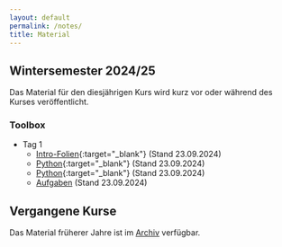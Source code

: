 ```yaml
---
layout: default
permalink: /notes/
title: Material
---
```



## Wintersemester 2024/25

Das Material für den diesjährigen Kurs wird kurz vor oder während des
Kurses veröffentlicht.

### Toolbox
- Tag 1
    - [Intro-Folien](/files/archive/current/intro.pdf){:target="_blank"} (Stand 23.09.2024)
    - [Python](/files/archive/current/python.html){:target="_blank"} (Stand 23.09.2024)
    - [Python](/files/archive/current/python.ipynb){:target="_blank"} (Stand 23.09.2024)
    - [Aufgaben](/files/archive/current/exercises-toolbox-1.zip) (Stand 23.09.2024)

<!--
- Tag 2
    - [Numeric Python](/files/archive/current/numeric-python.html){:target="_blank"} (Stand 26.09.2024)
    - [matplotlib](/files/archive/current/matplotlib.html){:target="_blank"} (Stand 26.09.2024)
    - [Aufgaben](/files/archive/current/exercises-toolbox-2.zip) (Stand 26.09.2024)
- Tag 3
    - [Scientific Python](/files/archive/current/scientific-python.html){:target="_blank"} (Stand 27.09.2024)
    - [uncertainties](/files/archive/current/uncertainties.html){:target="_blank"} (Stand 27.09.2024)
    - [Aufgaben](/files/archive/current/exercises-toolbox-3.zip) (Stand 27.09.2024)
- Tag 4
    - [Unix](/files/archive/current/unix.pdf){:target="_blank"} (Stand 28.09.2024)
    - [Make](/files/archive/current/make.pdf){:target="_blank"} (Stand 28.09.2024)
    - [Aufgaben](/files/archive/current/exercises-toolbox-4.zip) (Stand 28.09.2024)
- Tag 5
    - [git](/files/archive/current/git.pdf){:target="_blank"} (Stand 29.09.2024)
    - [Aufgaben](/files/archive/current/exercises-toolbox-5.zip) (Stand 29.09.2024)

### LaTeX
- [Folien](/files/archive/current/latex.pdf){:target="_blank"} (Stand 06.10.2024)
- [Aufgaben Tag 1](/files/archive/current/exercises-latex-1.zip) (Stand 02.10.2024)
- [Aufgaben Tag 2](/files/archive/current/exercises-latex-2.zip) (Stand 04.10.2024)
- [Aufgaben Tag 3](/files/archive/current/exercises-latex-3.zip) (Stand 04.10.2024)
- [Aufgaben Tag 4](/files/archive/current/exercises-latex-4.zip) (Stand 05.10.2024)
- <a href="https://github.com/pep-dortmund/toolbox-workshop-protocol-template" target="_blank">LaTeX Vorlage für Protokolle</a>
-->

## Vergangene Kurse

Das Material früherer Jahre ist im [Archiv](/archive/) verfügbar.
